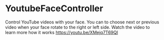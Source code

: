# YoutubeFaceController
Control YouTube videos with your face. You can to choose next or previous video when your face rotate to the right or left side. Watch the video to learn more how it works
https://youtu.be/XMejq7T69QI
